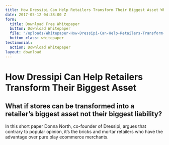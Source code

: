 ```yaml
---
title: How Dressipi Can Help Retailers Transform Their Biggest Asset Whitepaper
date: 2017-05-12 04:38:00 Z
form:
  title: Download Free Whitepaper
  button: Download Whitepaper
  file: "/uploads/Whitepaper-How-Dressipi-Can-Help-Retailers-Transform-Their-Biggest-Asset-913ff1.pdf"
  button_class: whitepaper
testimonial:
  action: Download Whitepaper
layout: download
---
```


# How Dressipi Can Help Retailers Transform Their Biggest Asset

## What if stores can be transformed into a retailer’s biggest asset not their biggest liability?

In this short paper Donna North, co-founder of Dressipi, argues that contrary to popular opinion, it’s the bricks and mortar retailers who have the advantage over pure play ecommerce merchants.
